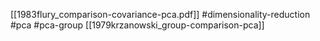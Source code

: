 [[1983flury_comparison-covariance-pca.pdf]]
#dimensionality-reduction #pca #pca-group
[[1979krzanowski_group-comparison-pca]]
